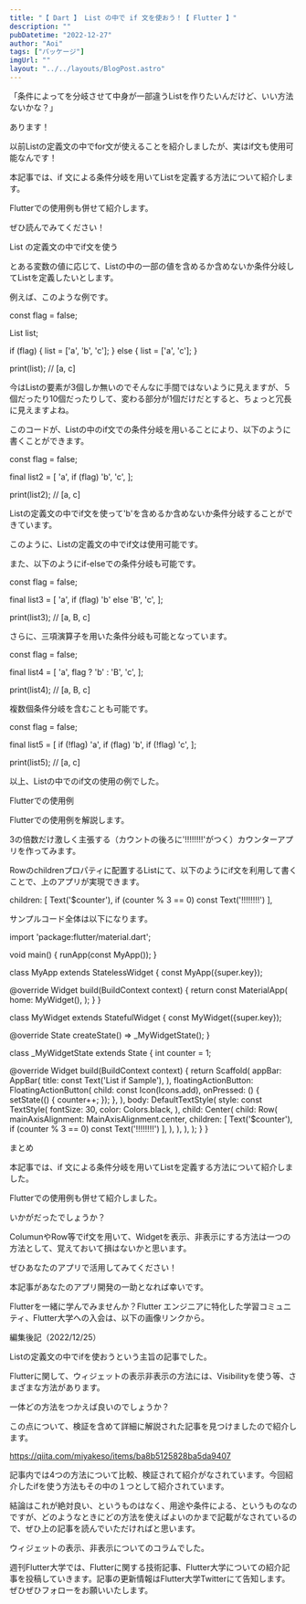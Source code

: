 ```yaml
---
title: "【 Dart 】 List の中で if 文を使おう！【 Flutter 】"
description: ""
pubDatetime: "2022-12-27"
author: "Aoi"
tags: ["パッケージ"]
imgUrl: ""
layout: "../../layouts/BlogPost.astro"
---
```



「条件によってを分岐させて中身が一部違うListを作りたいんだけど、いい方法ないかな？」



あります！



以前Listの定義文の中でfor文が使えることを紹介しましたが、実はif文も使用可能なんです！



本記事では、if 文による条件分岐を用いてListを定義する方法について紹介します。



Flutterでの使用例も併せて紹介します。



ぜひ読んでみてください！



List の定義文の中でif文を使う



とある変数の値に応じて、Listの中の一部の値を含めるか含めないか条件分岐してListを定義したいとします。



例えば、このような例です。



  const flag = false;

  List<String> list;

  if (flag) {
    list = ['a', 'b', 'c'];
  } else {
    list = ['a', 'c'];
  }

  print(list); // [a, c]



今はListの要素が3個しか無いのでそんなに手間ではないように見えますが、５個だったり10個だったりして、変わる部分が1個だけだとすると、ちょっと冗長に見えますよね。



このコードが、Listの中のif文での条件分岐を用いることにより、以下のように書くことができます。



  const flag = false;

  final list2 = [
    'a',
    if (flag) 'b',
    'c',
  ];

  print(list2); // [a, c]



Listの定義文の中でif文を使って'b'を含めるか含めないか条件分岐することができています。



このように、Listの定義文の中でif文は使用可能です。



また、以下のようにif-elseでの条件分岐も可能です。



  const flag = false;

  final list3 = [
    'a',
    if (flag) 'b' else 'B',
    'c',
  ];

  print(list3); // [a, B, c]



さらに、三項演算子を用いた条件分岐も可能となっています。



  const flag = false;

  final list4 = [
    'a',
    flag ? 'b' : 'B',
    'c',
  ];

  print(list4); // [a, B, c]



複数個条件分岐を含むことも可能です。



  const flag = false;

  final list5 = [
    if (!flag) 'a',
    if (flag) 'b',
    if (!flag) 'c',
  ];

  print(list5); // [a, c]



以上、Listの中でのif文の使用の例でした。



Flutterでの使用例



Flutterでの使用例を解説します。



3の倍数だけ激しく主張する（カウントの後ろに'!!!!!!!!'がつく）カウンターアプリを作ってみます。







Rowのchildrenプロパティに配置するListにて、以下のようにif文を利用して書くことで、上のアプリが実現できます。



children: [
  Text('$counter'),
  if (counter % 3 == 0) const Text('!!!!!!!!')
],



サンプルコード全体は以下になります。



import 'package:flutter/material.dart';

void main() {
  runApp(const MyApp());
}

class MyApp extends StatelessWidget {
  const MyApp({super.key});

  @override
  Widget build(BuildContext context) {
    return const MaterialApp(
      home: MyWidget(),
    );
  }
}

class MyWidget extends StatefulWidget {
  const MyWidget({super.key});

  @override
  State<MyWidget> createState() => _MyWidgetState();
}

class _MyWidgetState extends State<MyWidget> {
  int counter = 1;

  @override
  Widget build(BuildContext context) {
    return Scaffold(
      appBar: AppBar(
        title: const Text('List if Sample'),
      ),
      floatingActionButton: FloatingActionButton(
        child: const Icon(Icons.add),
        onPressed: () {
          setState(() {
            counter++;
          });
        },
      ),
      body: DefaultTextStyle(
        style: const TextStyle(
          fontSize: 30,
          color: Colors.black,
        ),
        child: Center(
          child: Row(
            mainAxisAlignment: MainAxisAlignment.center,
            children: [
              Text('$counter'),
              if (counter % 3 == 0) const Text('!!!!!!!!')
            ],
          ),
        ),
      ),
    );
  }
}




まとめ



本記事では、if 文による条件分岐を用いてListを定義する方法について紹介しました。



Flutterでの使用例も併せて紹介しました。



いかがだったでしょうか？



ColumunやRow等でif文を用いて、Widgetを表示、非表示にする方法は一つの方法として、覚えておいて損はないかと思います。



ぜひあなたのアプリで活用してみてください！



本記事があなたのアプリ開発の一助となれば幸いです。




Flutterを一緒に学んでみませんか？Flutter エンジニアに特化した学習コミュニティ、Flutter大学への入会は、以下の画像リンクから。










編集後記（2022/12/25）




Listの定義文の中でifを使おうという主旨の記事でした。



Flutterに関して、ウィジェットの表示非表示の方法には、Visibilityを使う等、さまざまな方法があります。



一体どの方法をつかえば良いのでしょうか？



この点について、検証を含めて詳細に解説された記事を見つけましたので紹介します。




https://qiita.com/miyakeso/items/ba8b5125828ba5da9407








記事内では4つの方法について比較、検証されて紹介がなされています。今回紹介したifを使う方法もその中の１つとして紹介されています。



結論はこれが絶対良い、というものはなく、用途や条件による、というものなのですが、どのようなときにどの方法を使えばよいのかまで記載がなされているので、ぜひ上の記事を読んでいただければと思います。



ウィジェットの表示、非表示についてのコラムでした。





週刊Flutter大学では、Flutterに関する技術記事、Flutter大学についての紹介記事を投稿していきます。記事の更新情報はFlutter大学Twitterにて告知します。ぜひぜひフォローをお願いいたします。

